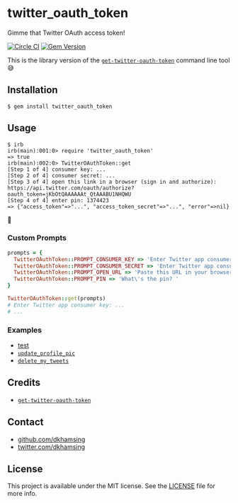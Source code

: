 # twitter_oauth_token

Gimme that Twitter OAuth access token!

[![Circle CI](https://img.shields.io/circleci/project/dkhamsing/twitter_oauth_token.svg)](https://circleci.com/gh/dkhamsing/twitter_oauth_token) [![Gem Version](https://badge.fury.io/rb/twitter_oauth_token.svg)](https://badge.fury.io/rb/twitter_oauth_token)

This is the library version of the [`get-twitter-oauth-token`](#credits) command line tool  :sweat_smile:

## Installation

```shell
$ gem install twitter_oauth_token
```

## Usage

```shell
$ irb
irb(main):001:0> require 'twitter_oauth_token'
=> true
irb(main):002:0> TwitterOAuthToken::get
[Step 1 of 4] consumer key: ...
[Step 2 of 4] consumer secret: ...
[Step 3 of 4] open this link in a browser (sign in and authorize): https://api.twitter.com/oauth/authorize?oauth_token=jKbOtQAAAAAAt_QtAAABU1NHQWU
[Step 4 of 4] enter pin: 1374423
=> {"access_token"=>"...", "access_token_secret"=>"...", "error"=>nil}
```

:tada:

### Custom Prompts

```ruby
prompts = {
  TwitterOAuthToken::PROMPT_CONSUMER_KEY => 'Enter Twitter app consumer key: ',
  TwitterOAuthToken::PROMPT_CONSUMER_SECRET => 'Enter Twitter app consumer secret: ',
  TwitterOAuthToken::PROMPT_OPEN_URL => 'Paste this URL in your browser: ',
  TwitterOAuthToken::PROMPT_PIN => 'What\'s the pin? '
}

TwitterOAuthToken::get(prompts)
# Enter Twitter app consumer key: ...
# ...
```

### Examples

- [test](https://github.com/dkhamsing/twitter_oauth_token/blob/master/test/authorize_url_test.rb)
- [`update_profile_pic`](https://github.com/dkhamsing/update_profile_pic)
- [`delete_my_tweets`](https://github.com/dkhamsing/delete_my_tweets)

## Credits

- [`get-twitter-oauth-token`](https://github.com/jugyo/get-twitter-oauth-token)

## Contact

- [github.com/dkhamsing](https://github.com/dkhamsing)
- [twitter.com/dkhamsing](https://twitter.com/dkhamsing)

## License

This project is available under the MIT license. See the [LICENSE](LICENSE) file for more info.

